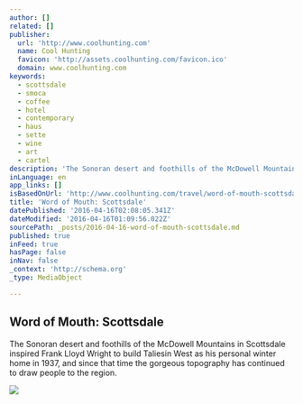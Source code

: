 ```yaml
---
author: []
related: []
publisher:
  url: 'http://www.coolhunting.com'
  name: Cool Hunting
  favicon: 'http://assets.coolhunting.com/favicon.ico'
  domain: www.coolhunting.com
keywords:
  - scottsdale
  - smoca
  - coffee
  - hotel
  - contemporary
  - haus
  - sette
  - wine
  - art
  - cartel
description: 'The Sonoran desert and foothills of the McDowell Mountains in Scottsdale inspired Frank Lloyd Wright to build Taliesin West as his personal winter home in 1937, and since that time the gorgeous topography has continued to draw people to the region.'
inLanguage: en
app_links: []
isBasedOnUrl: 'http://www.coolhunting.com/travel/word-of-mouth-scottsdale'
title: 'Word of Mouth: Scottsdale'
datePublished: '2016-04-16T02:08:05.341Z'
dateModified: '2016-04-16T01:09:56.022Z'
sourcePath: _posts/2016-04-16-word-of-mouth-scottsdale.md
published: true
inFeed: true
hasPage: false
inNav: false
_context: 'http://schema.org'
_type: MediaObject

---
```

<article style=""><h1>Word of Mouth: Scottsdale</h1><p>The Sonoran desert and foothills of the McDowell Mountains in Scottsdale inspired Frank Lloyd Wright to build Taliesin West as his personal winter home in 1937, and since that time the gorgeous topography has continued to draw people to the region.</p><img src="http://assets.coolhunting.com/coolhunting/2013/01/15/large_wom_scottsdale_th.jpg" /></article>